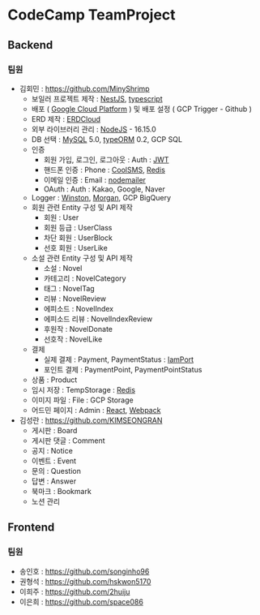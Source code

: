 # CodeCamp TeamProject

## Backend

### 팀원

-   김회민 : https://github.com/MinyShrimp
    -   보일러 프로젝트 제작 : [NestJS](https://nestjs.com/), [typescript](https://www.typescriptlang.org/)
    -   배포 ( [Google Cloud Platform](https://cloud.google.com/gcp/) ) 및 배포 설정 ( GCP Trigger - Github )
    -   ERD 제작 : [ERDCloud](https://www.erdcloud.com/d/sxxpCjb7sHayHFMFc)
    -   외부 라이브러리 관리 : [NodeJS](https://nodejs.org/ko/) - 16.15.0
    -   DB 선택 : [MySQL](https://www.mysql.com/) 5.0, [typeORM](https://typeorm.io/) 0.2, GCP SQL
    -   인증
        -   회원 가입, 로그인, 로그아웃 : Auth : [JWT](https://jwt.io/)
        -   핸드폰 인증 : Phone : [CoolSMS](https://coolsms.co.kr/), [Redis](https://redis.io/)
        -   이메일 인증 : Email : [nodemailer](https://nodemailer.com/about/)
        -   OAuth : Auth : Kakao, Google, Naver
    -   Logger : [Winston](https://www.npmjs.com/package/winston), [Morgan](https://www.npmjs.com/package/morgan), GCP BigQuery
    -   회원 관련 Entity 구성 및 API 제작
        -   회원 : User
        -   회원 등급 : UserClass
        -   차단 회원 : UserBlock
        -   선호 회원 : UserLike
    -   소설 관련 Entity 구성 및 API 제작
        -   소설 : Novel
        -   카테고리 : NovelCategory
        -   태그 : NovelTag
        -   리뷰 : NovelReview
        -   에피소드 : NovelIndex
        -   에피소드 리뷰 : NovelIndexReview
        -   후원작 : NovelDonate
        -   선호작 : NovelLike
    -   결제
        -   실제 결제 : Payment, PaymentStatus : [IamPort](https://www.iamport.kr/)
        -   포인트 결제 : PaymentPoint, PaymentPointStatus
    -   상품 : Product
    -   임시 저장 : TempStorage : [Redis](https://redis.io/)
    -   이미지 파일 : File : GCP Storage
    -   어드민 페이지 : Admin : [React](https://ko.reactjs.org/), [Webpack](https://webpack.kr/guides/production/)
-   김성란 : https://github.com/KIMSEONGRAN
    -   게시판 : Board
    -   게시판 댓글 : Comment
    -   공지 : Notice
    -   이벤트 : Event
    -   문의 : Question
    -   답변 : Answer
    -   북마크 : Bookmark
    -   노션 관리

## Frontend

### 팀원

-   송인호 : https://github.com/songinho96
-   권형석 : https://github.com/hskwon5170
-   이희주 : https://github.com/2huiju
-   이은희 : https://github.com/space086
